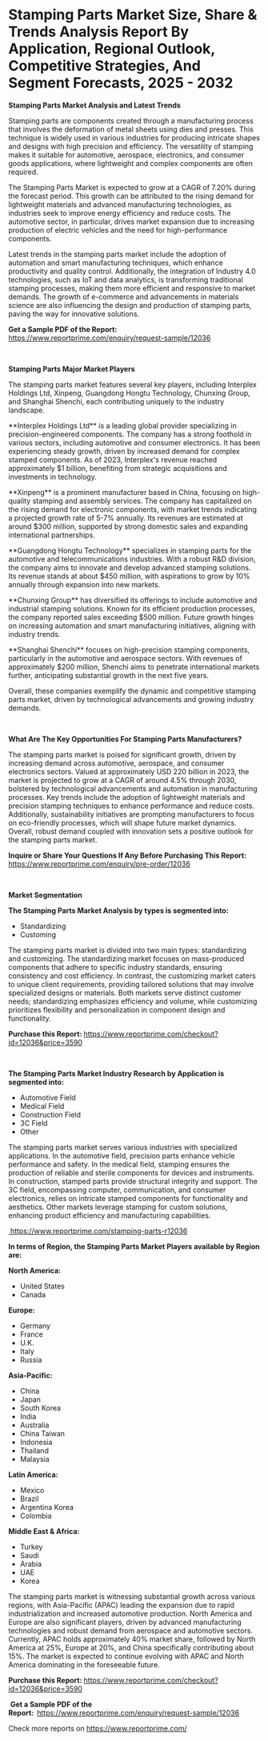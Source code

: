 <p><h1>Stamping Parts Market Size, Share & Trends Analysis Report By Application, Regional Outlook, Competitive Strategies, And Segment Forecasts, 2025 - 2032</h1></p><p><strong>Stamping Parts Market Analysis and Latest Trends</strong></p>
<p><p>Stamping parts are components created through a manufacturing process that involves the deformation of metal sheets using dies and presses. This technique is widely used in various industries for producing intricate shapes and designs with high precision and efficiency. The versatility of stamping makes it suitable for automotive, aerospace, electronics, and consumer goods applications, where lightweight and complex components are often required.</p><p>The Stamping Parts Market is expected to grow at a CAGR of 7.20% during the forecast period. This growth can be attributed to the rising demand for lightweight materials and advanced manufacturing technologies, as industries seek to improve energy efficiency and reduce costs. The automotive sector, in particular, drives market expansion due to increasing production of electric vehicles and the need for high-performance components.</p><p>Latest trends in the stamping parts market include the adoption of automation and smart manufacturing techniques, which enhance productivity and quality control. Additionally, the integration of Industry 4.0 technologies, such as IoT and data analytics, is transforming traditional stamping processes, making them more efficient and responsive to market demands. The growth of e-commerce and advancements in materials science are also influencing the design and production of stamping parts, paving the way for innovative solutions.</p></p>
<p><strong>Get a Sample PDF of the Report:&nbsp;</strong> <a href="https://www.reportprime.com/enquiry/request-sample/12036?utm_campaign=2564&utm_medium=2&utm_source=Github&utm_content=ia&utm_term=17032025&utm_id=stamping-parts">https://www.reportprime.com/enquiry/request-sample/12036</a></p>
<p>&nbsp;</p>
<p><strong>Stamping Parts Major Market Players</strong></p>
<p><p>The stamping parts market features several key players, including Interplex Holdings Ltd, Xinpeng, Guangdong Hongtu Technology, Chunxing Group, and Shanghai Shenchi, each contributing uniquely to the industry landscape.</p><p>**Interplex Holdings Ltd** is a leading global provider specializing in precision-engineered components. The company has a strong foothold in various sectors, including automotive and consumer electronics. It has been experiencing steady growth, driven by increased demand for complex stamped components. As of 2023, Interplex's revenue reached approximately $1 billion, benefiting from strategic acquisitions and investments in technology.</p><p>**Xinpeng** is a prominent manufacturer based in China, focusing on high-quality stamping and assembly services. The company has capitalized on the rising demand for electronic components, with market trends indicating a projected growth rate of 5-7% annually. Its revenues are estimated at around $300 million, supported by strong domestic sales and expanding international partnerships.</p><p>**Guangdong Hongtu Technology** specializes in stamping parts for the automotive and telecommunications industries. With a robust R&D division, the company aims to innovate and develop advanced stamping solutions. Its revenue stands at about $450 million, with aspirations to grow by 10% annually through expansion into new markets.</p><p>**Chunxing Group** has diversified its offerings to include automotive and industrial stamping solutions. Known for its efficient production processes, the company reported sales exceeding $500 million. Future growth hinges on increasing automation and smart manufacturing initiatives, aligning with industry trends.</p><p>**Shanghai Shenchi** focuses on high-precision stamping components, particularly in the automotive and aerospace sectors. With revenues of approximately $200 million, Shenchi aims to penetrate international markets further, anticipating substantial growth in the next five years.</p><p>Overall, these companies exemplify the dynamic and competitive stamping parts market, driven by technological advancements and growing industry demands.</p></p>
<p>&nbsp;</p>
<p><strong>What Are The Key Opportunities For Stamping Parts Manufacturers?</strong></p>
<p><p>The stamping parts market is poised for significant growth, driven by increasing demand across automotive, aerospace, and consumer electronics sectors. Valued at approximately USD 220 billion in 2023, the market is projected to grow at a CAGR of around 4.5% through 2030, bolstered by technological advancements and automation in manufacturing processes. Key trends include the adoption of lightweight materials and precision stamping techniques to enhance performance and reduce costs. Additionally, sustainability initiatives are prompting manufacturers to focus on eco-friendly processes, which will shape future market dynamics. Overall, robust demand coupled with innovation sets a positive outlook for the stamping parts market.</p></p>
<p><strong>Inquire or Share Your Questions If Any Before Purchasing This Report:</strong> <a href="https://www.reportprime.com/enquiry/pre-order/12036?utm_campaign=2564&utm_medium=2&utm_source=Github&utm_content=ia&utm_term=17032025&utm_id=stamping-parts">https://www.reportprime.com/enquiry/pre-order/12036</a></p>
<p>&nbsp;</p>
<p><strong>Market Segmentation</strong></p>
<p><strong>The Stamping Parts Market Analysis by types is segmented into:</strong></p>
<p><ul><li>Standardizing</li><li>Customing</li></ul></p>
<p><p>The stamping parts market is divided into two main types: standardizing and customizing. The standardizing market focuses on mass-produced components that adhere to specific industry standards, ensuring consistency and cost efficiency. In contrast, the customizing market caters to unique client requirements, providing tailored solutions that may involve specialized designs or materials. Both markets serve distinct customer needs; standardizing emphasizes efficiency and volume, while customizing prioritizes flexibility and personalization in component design and functionality.</p></p>
<p><strong>Purchase this Report:&nbsp;</strong><a href="https://www.reportprime.com/checkout?id=12036&price=3590&utm_campaign=2564&utm_medium=2&utm_source=Github&utm_content=ia&utm_term=17032025&utm_id=stamping-parts">https://www.reportprime.com/checkout?id=12036&price=3590</a></p>
<p>&nbsp;</p>
<p><strong>The Stamping Parts Market Industry Research by Application is segmented into:</strong></p>
<p><ul><li>Automotive Field</li><li>Medical Field</li><li>Construction Field</li><li>3C Field</li><li>Other</li></ul></p>
<p><p>The stamping parts market serves various industries with specialized applications. In the automotive field, precision parts enhance vehicle performance and safety. In the medical field, stamping ensures the production of reliable and sterile components for devices and instruments. In construction, stamped parts provide structural integrity and support. The 3C field, encompassing computer, communication, and consumer electronics, relies on intricate stamped components for functionality and aesthetics. Other markets leverage stamping for custom solutions, enhancing product efficiency and manufacturing capabilities.</p></p>
<p><a href="https://www.reportprime.com/stamping-parts-r12036?utm_campaign=2564&utm_medium=2&utm_source=Github&utm_content=ia&utm_term=17032025&utm_id=stamping-parts">&nbsp;https://www.reportprime.com/stamping-parts-r12036</a></p>
<p><strong>In terms of Region, the Stamping Parts Market Players available by Region are:</strong></p>
<p>
    <p> <strong> North America: </strong>
        <ul>
            <li>United States</li>
            <li>Canada</li>
        </ul>
        </p> 
    <p> <strong> Europe: </strong>
        <ul>
            <li>Germany</li>
            <li>France</li>
            <li>U.K.</li>
            <li>Italy</li>
            <li>Russia</li>
        </ul>
        </p> 
    <p> <strong> Asia-Pacific: </strong>
        <ul>
            <li>China</li>
            <li>Japan</li>
            <li>South Korea</li>
            <li>India</li>
            <li>Australia</li>
            <li>China Taiwan</li>
            <li>Indonesia</li>
            <li>Thailand</li>
            <li>Malaysia</li>
        </ul>
        </p> 
    <p> <strong> Latin America: </strong>
        <ul>
            <li>Mexico</li>
            <li>Brazil</li>
            <li>Argentina Korea</li>
            <li>Colombia</li>
        </ul>
        </p> 
    <p> <strong> Middle East & Africa: </strong>
        <ul>
            <li>Turkey</li>
            <li>Saudi</li>
            <li>Arabia</li>
            <li>UAE</li>
            <li>Korea</li>
        </ul>
    </p>
    </p>
<p><p>The stamping parts market is witnessing substantial growth across various regions, with Asia-Pacific (APAC) leading the expansion due to rapid industrialization and increased automotive production. North America and Europe are also significant players, driven by advanced manufacturing technologies and robust demand from aerospace and automotive sectors. Currently, APAC holds approximately 40% market share, followed by North America at 25%, Europe at 20%, and China specifically contributing about 15%. The market is expected to continue evolving with APAC and North America dominating in the foreseeable future.</p></p>
<p><strong>Purchase this Report: </strong><a href="https://www.reportprime.com/checkout?id=12036&price=3590&utm_campaign=2564&utm_medium=2&utm_source=Github&utm_content=ia&utm_term=17032025&utm_id=stamping-parts">https://www.reportprime.com/checkout?id=12036&price=3590</a></p>
<p>&nbsp;<strong>Get a Sample PDF of the Report:&nbsp;&nbsp;</strong><a href="https://www.reportprime.com/enquiry/request-sample/12036?utm_campaign=2564&utm_medium=2&utm_source=Github&utm_content=ia&utm_term=17032025&utm_id=stamping-parts">https://www.reportprime.com/enquiry/request-sample/12036</a></p>
<p><strong></strong></p>
<p>Check more reports on <a href="https://www.reportprime.com/?utm_campaign=2564&utm_medium=2&utm_source=Github&utm_content=ia&utm_term=17032025&utm_id=stamping-parts">https://www.reportprime.com/</a></p>
